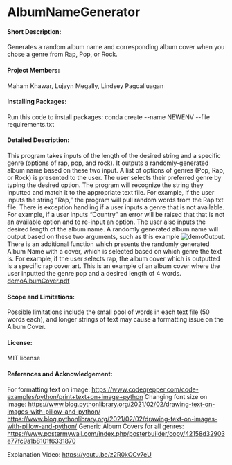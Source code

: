 # AlbumNameGenerator
#### Short Description:
Generates a random album name and corresponding album cover when you chose a genre from Rap, Pop, or Rock.
#### Project Members: 
Maham Khawar, Lujayn Megally, Lindsey Pagcaliuagan
#### Installing Packages:
Run this code to install packages: 
conda create --name NEWENV --file requirements.txt
#### Detailed Description:



This program takes inputs of the length of the desired string and a specific genre (options of rap, pop, and rock). It outputs a randomly-generated album name based on these two input. A list of options of genres (Pop, Rap, or Rock) is presented to the user. The user selects their preferred genre by typing the desired option. The program will recognize the string they inputted and match it to the appropriate text file. For example, if the user inputs the string “Rap,” the program will pull random words from the Rap.txt file. There is exception handling if a user inputs a genre that is not available. For example, if a user inputs “Country” an error will be raised that that is not an available option and to re-input an option. The user also inputs the desired length of the album name. A randomly generated album name will output based on these two arguments, such as this example ![demoOutput](https://user-images.githubusercontent.com/96907296/158492646-e7082df5-eb54-4e2b-b0c8-b085117d3f8f.png). There is an additional function which presents the randomly generated Album Name with a cover, which is selected based on which genre the text is. For example, if the user selects rap, the album cover which is outputted is a specific rap cover art. This is an example of an album cover where the user inputted the genre pop and a desired length of 4 words. [demoAlbumCover.pdf](https://github.com/lujaynmegally1/AlbumNameGenerator/files/8257617/demoAlbumCover.pdf)

#### Scope and Limitations:
Possible limitations include the small pool of words in each text file (50 words each), and longer strings of text may cause a formatting issue on the Album Cover. 

#### License:
MIT license
#### References and Acknowledgement:
For formatting text on image: https://www.codegrepper.com/code-examples/python/print+text+on+image+python
Changing font size on image: https://www.blog.pythonlibrary.org/2021/02/02/drawing-text-on-images-with-pillow-and-python/
https://www.blog.pythonlibrary.org/2021/02/02/drawing-text-on-images-with-pillow-and-python/
Generic Album Covers for all genres: https://www.postermywall.com/index.php/posterbuilder/copy/42158d32903e77fc9a1b8101f6331870

Explanation Video: https://youtu.be/z2R0kCCv7eU
